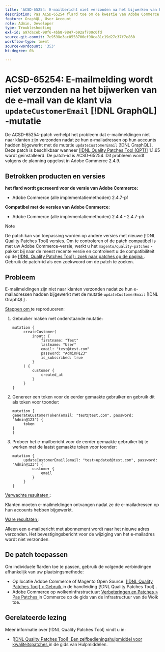 ```yaml
---
title: 'ACSD-65254: E-mailbericht niet verzonden na het bijwerken van klantene-mail via updateCustomerEmail  [!DNL GraphQL]  mutatie'
description: Pas ACSD-65254 flard toe om de kwestie van Adobe Commerce te bevestigen waar de e-mailberichten niet werden verzonden naar klanten na met succes hun e-mailadressen op hun rekeningen gebruikend updateCustomerEmail  [!DNL GraphQL]  mutatie.
feature: GraphQL, User Account
role: Admin, Developer
type: Troubleshooting
exl-id: a97daceb-98f6-4bb8-9847-692af700c0fd
source-git-commit: 7e9598e3ac0558706ef98ca81c19d27c37f7e860
workflow-type: tm+mt
source-wordcount: '353'
ht-degree: 0%

---
```


# ACSD-65254: E-mailmelding wordt niet verzonden na het bijwerken van de e-mail van de klant via `updateCustomerEmail` [!DNL GraphQL] -mutatie

De ACSD-65254-patch verhelpt het probleem dat e-mailmeldingen niet naar klanten zijn verzonden nadat ze hun e-mailadressen op hun accounts hadden bijgewerkt met de mutatie `updateCustomerEmail` [!DNL GraphQL] . Deze patch is beschikbaar wanneer [[!DNL Quality Patches Tool (QPT)]](/help/tools/quality-patches-tool/quality-patches-tool-to-self-serve-quality-patches.md) 1.1.65 wordt geïnstalleerd. De patch-id is ACSD-65254. Dit probleem wordt volgens de planning opgelost in Adobe Commerce 2.4.9.

## Betrokken producten en versies

**het flard wordt gecreeerd voor de versie van Adobe Commerce:**

* Adobe Commerce (alle implementatiemethoden) 2.4.7-p1

**Compatibel met de versies van Adobe Commerce:**

* Adobe Commerce (alle implementatiemethoden) 2.4.4 - 2.4.7-p5

>[!NOTE]
>
>De patch kan van toepassing worden op andere versies met nieuwe [!DNL Quality Patches Tool] versies. Om te controleren of de patch compatibel is met uw Adobe Commerce-versie, werkt u het `magento/quality-patches` -pakket bij naar de meest recente versie en controleert u de compatibiliteit op de [[!DNL Quality Patches Tool] : zoek naar patches op de pagina ](https://experienceleague.adobe.com/tools/commerce-quality-patches/index.html?lang=nl-NL) . Gebruik de patch-id als een zoekwoord om de patch te zoeken.

## Probleem

E-mailmeldingen zijn niet naar klanten verzonden nadat ze hun e-mailadressen hadden bijgewerkt met de mutatie `updateCustomerEmail` [!DNL GraphQL] .

<u> Stappen om </u> te reproduceren:

1. Gebruiker maken met onderstaande mutatie:

   ```
   mutation {
   	    createCustomer(
   		    input: {
   			    firstname: "Test"
   			    lastname: "User"
   			    email: "test@test.com"
   			    password: "Admin@123"
   			    is_subscribed: true
   		    }
   	    ) {
   		    customer {
   			    created_at
   		    }
   	    }
   }
   ```

1. Genereer een token voor de eerder gemaakte gebruiker en gebruik dit als token voor toonder:

   ```
   mutation {
   generateCustomerToken(email: "test@test.com", password: "Admin@123") {
   	    token
   }
   }
   ```

1. Probeer het e-mailbericht voor de eerder gemaakte gebruiker bij te werken met de laatst gemaakte token voor toonder:

   ```
   mutation {
   	    updateCustomerEmail(email: "test+updated@test.com", password: "Admin@123") {
   		    customer {
   			    email
   		    }
   	    }
   }
   ```

<u> Verwachte resultaten </u>:

Klanten moeten e-mailmeldingen ontvangen nadat ze de e-mailadressen op hun accounts hebben bijgewerkt.

<u> Ware resultaten </u>:

Alleen een e-mailbericht met abonnement wordt naar het nieuwe adres verzonden. Het bevestigingsbericht voor de wijziging van het e-mailadres wordt niet verzonden.

## De patch toepassen

Om individuele flarden toe te passen, gebruik de volgende verbindingen afhankelijk van uw plaatsingsmethode:

* Op locatie Adobe Commerce of Magento Open Source: [[!DNL Quality Patches Tool] > Gebruik ](/help/tools/quality-patches-tool/usage.md) in de handleiding [!DNL Quality Patches Tool] .
* Adobe Commerce op wolkeninfrastructuur: [ Verbeteringen en Patches > Pas Patches ](https://experienceleague.adobe.com/docs/commerce-cloud-service/user-guide/develop/upgrade/apply-patches.html?lang=nl-NL) in Commerce op de gids van de Infrastructuur van de Wolk toe.

## Gerelateerde lezing

Meer informatie over [!DNL Quality Patches Tool] vindt u in:

* [[!DNL Quality Patches Tool]: Een zelfbedieningshulpmiddel voor kwaliteitspatches ](/help/tools/quality-patches-tool/quality-patches-tool-to-self-serve-quality-patches.md) in de gids van Hulpmiddelen.
